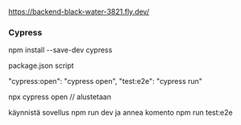 https://backend-black-water-3821.fly.dev/

### Cypress
npm install --save-dev cypress

package.json script

"cypress:open": "cypress open",
    "test:e2e": "cypress run"


npx cypress open  // alustetaan

käynnistä sovellus 
npm run dev
ja annea komento
npm run test:e2e

